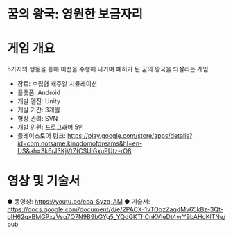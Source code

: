# 꿈의 왕국: 영원한 보금자리
# 게임 개요
5가지의 행동을 통해 미션을 수행해 나가며 폐허가 된 꿈의 왕국을 되살리는 게임

- 장르: 수집형 캐주얼 시뮬레이션
- 플랫폼: Android
- 개발 엔진: Unity
- 개발 기간: 3개월
- 형상 관리: SVN
- 개발 인원: 프로그래머 5인
- 플레이스토어 링크: https://play.google.com/store/apps/details?id=com.notsame.kingdomofdreams&hl=en-US&ah=3k6rJ3KjVtZtCSUiGxuPUtz-rO8
# 영상 및 기술서
● 동영상: https://youtu.be/eda_Syzq-AM
● 기술서: https://docs.google.com/document/d/e/2PACX-1vTOqzZaqdMv65kBz-3Qt-oIH62qxBMGPxzVsq7Q7N9B9bGYg5_YQdGKThCnKVIeDt4vrY9bAHoKlTNe/pub

